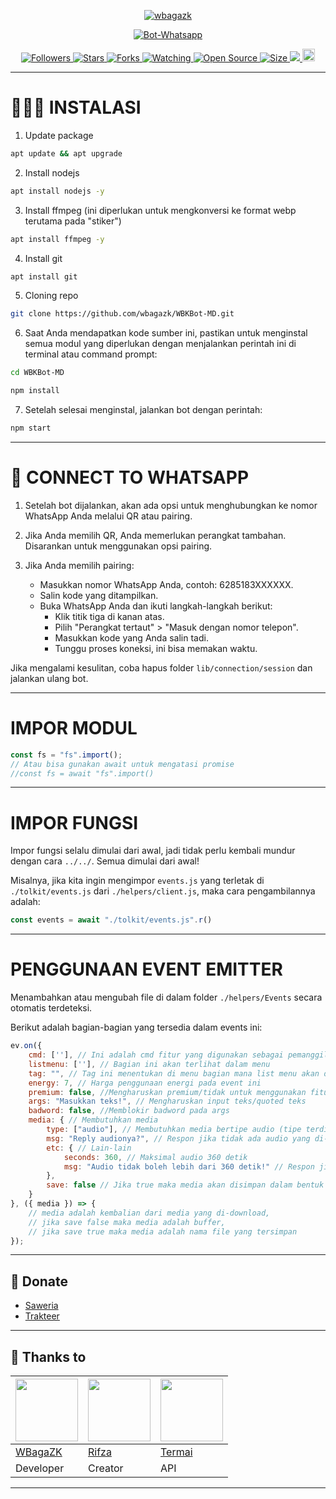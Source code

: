 

<p align="center">
  <a href="https://wbagazk.github.io">
    <img src="https://readme-typing-svg.herokuapp.com?size=15&width=280&lines=WBKBot+Multi+Device+Created+By+WBagaZK+🌐" alt="wbagazk"/>
  </a>
</p>

<p align="center">
  <a href="https://wbagazk.github.io">
    <img title="Bot-Whatsapp" src="https://img.shields.io/badge/Bot-Whatsapp-green?colorA=%23ff0000&colorB=%23017e40&style=for-the-badge">
  </a>
</p>

<p align="center">
  <a href="https://github.com/wbagazk/followers">
    <img title="Followers" src="https://img.shields.io/github/followers/wbagazk?color=red&style=flat-square">
  </a>
  <a href="https://github.com/wbagazk/WBKBot-MD/stargazers/">
    <img title="Stars" src="https://img.shields.io/github/stars/wbagazk/WBKBot-MD?color=blue&style=flat-square">
  </a>
  <a href="https://github.com/wbagazk/WBKBot-MD/network/members/">
    <img title="Forks" src="https://img.shields.io/github/forks/wbagazk/WBKBot-MD?color=red&style=flat-square">
  </a>
  <a href="https://github.com/wbagazk/WBKBot-MD/watchers/">
    <img title="Watching" src="https://img.shields.io/github/watchers/wbagazk/WBKBot-MD?label=Watchers&color=blue&style=flat-square">
  </a>
  <a href="https://github.com/wbagazk/WBKBot-MD/">
    <img title="Open Source" src="https://badges.frapsoft.com/os/v2/open-source.svg?v=103">
  </a>
  <a href="https://github.com/wbagazk/WBKBot-MD/">
    <img title="Size" src="https://img.shields.io/github/repo-size/wbagazk/WBKBot-MD?style=flat-square&color=green">
  </a>
  <a href="https://hits.seeyoufarm.com">
    <img src="https://hits.seeyoufarm.com/api/count/incr/badge.svg?url=https%3A%2F%2Fgithub.com%2Fwbagazk%2FWBKBot-MD&count_bg=%2379C83D&title_bg=%23555555&icon=probot.svg&icon_color=%2300FF6D&title=hits&edge_flat=false"/>
  </a>
  <a href="https://github.com/wbagazk/WBKBot-MD/graphs/commit-activity">
    <img height="20" src="https://img.shields.io/badge/Maintained%3F-no-green.svg">
  </a>
</p>

---

# 🧑🏽‍💻 INSTALASI

1. Update package

```bash
apt update && apt upgrade
```

2. Install nodejs

```bash
apt install nodejs -y
```

3. Install ffmpeg (ini diperlukan untuk mengkonversi ke format webp terutama pada "stiker")

```bash
apt install ffmpeg -y
```

4. Install git

```bash
apt install git
```

5. Cloning repo

```bash
git clone https://github.com/wbagazk/WBKBot-MD.git
```

6. Saat Anda mendapatkan kode sumber ini, pastikan untuk menginstal semua modul yang diperlukan dengan menjalankan perintah ini di terminal atau command prompt:

```bash
cd WBKBot-MD
```
```bash
npm install
```

7. Setelah selesai menginstal, jalankan bot dengan perintah:

```bash
npm start
```

---

# 📲 CONNECT TO WHATSAPP

1. Setelah bot dijalankan, akan ada opsi untuk menghubungkan ke nomor WhatsApp Anda melalui QR atau pairing.

2. Jika Anda memilih QR, Anda memerlukan perangkat tambahan. Disarankan untuk menggunakan opsi pairing.

3. Jika Anda memilih pairing:
   - Masukkan nomor WhatsApp Anda, contoh: 6285183XXXXXX.
   - Salin kode yang ditampilkan.
   - Buka WhatsApp Anda dan ikuti langkah-langkah berikut:
     - Klik titik tiga di kanan atas.
     - Pilih "Perangkat tertaut" > "Masuk dengan nomor telepon".
     - Masukkan kode yang Anda salin tadi.
     - Tunggu proses koneksi, ini bisa memakan waktu.

Jika mengalami kesulitan, coba hapus folder `lib/connection/session` dan jalankan ulang bot.

---

# IMPOR MODUL

```javascript
const fs = "fs".import(); 
// Atau bisa gunakan await untuk mengatasi promise
//const fs = await "fs".import()
```

---

# IMPOR FUNGSI

Impor fungsi selalu dimulai dari awal, jadi tidak perlu kembali mundur dengan cara `../../`. Semua dimulai dari awal!

Misalnya, jika kita ingin mengimpor `events.js` yang terletak di `./tolkit/events.js` dari `./helpers/client.js`, maka cara pengambilannya adalah:

```javascript
const events = await "./tolkit/events.js".r()
```

---

# PENGGUNAAN EVENT EMITTER

Menambahkan atau mengubah file di dalam folder `./helpers/Events` secara otomatis terdeteksi.

Berikut adalah bagian-bagian yang tersedia dalam events ini:

```javascript
ev.on({
    cmd: [''], // Ini adalah cmd fitur yang digunakan sebagai pemanggil event, Anda bisa meletakkan banyak cmd
    listmenu: [''], // Bagian ini akan terlihat dalam menu
    tag: "", // Tag ini menentukan di menu bagian mana list menu akan ditempatkan
    energy: 7, // Harga penggunaan energi pada event ini
    premium: false, //Mengharuskan premium/tidak untuk menggunakan fitur ini
    args: "Masukkan teks!", // Mengharuskan input teks/quoted teks
    badword: false, //Memblokir badword pada args
    media: { // Membutuhkan media
        type: ["audio"], // Membutuhkan media bertipe audio (tipe terdiri dari audio, document, video, image, sticker) bisa digunakn bersama did alam array
        msg: "Reply audionya?", // Respon jika tidak ada audio yang di-reply
        etc: { // Lain-lain
            seconds: 360, // Maksimal audio 360 detik
            msg: "Audio tidak boleh lebih dari 360 detik!" // Respon jika lebih dari 360 detik
        },
        save: false // Jika true maka media akan disimpan dalam bentuk file audio.mp3
    }
}, ({ media }) => {
    // media adalah kembalian dari media yang di-download, 
    // jika save false maka media adalah buffer,
    // jika save true maka media adalah nama file yang tersimpan
});
```

---

## 💖 Donate
- [Saweria](https://saweria.co/wbagazk)
- [Trakteer](https://trakteer.id/wbagazk)

---

## 🙏 Thanks to
<a href="https://github.com/wbagazk"><img src="https://github.com/wbagazk.png?size=100" width="100" height="100"></a> | <a href="https://github.com/Rifza123"><img src="https://github.com/Rifza123.png?size=100" width="100" height="100"></a> | <a href="https://ai.xterm.codes/"><img src="https://telegra.ph/file/35b9ec32bf79b8694ff82.jpg?size=100" width="100" height="100"></a>
---|---|---
[WBagaZK](https://github.com/wbagazk)  | [Rifza](https://github.com/Rifza123) | [Termai](https://ai.xterm.codes/) 
Developer | Creator | API |

---
